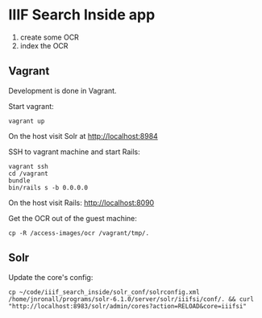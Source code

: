 # IIIF Search Inside app

1. create some OCR
2. index the OCR


## Vagrant

Development is done in Vagrant.

Start vagrant:

```
vagrant up
```

On the host visit Solr at <http://localhost:8984>

SSH to vagrant machine and start Rails:
```
vagrant ssh
cd /vagrant
bundle
bin/rails s -b 0.0.0.0
```

On the host visit Rails: <http://localhost:8090>

Get the OCR out of the guest machine:
```
cp -R /access-images/ocr /vagrant/tmp/.
```

## Solr

Update the core's config:

```
cp ~/code/iiif_search_inside/solr_conf/solrconfig.xml /home/jnronall/programs/solr-6.1.0/server/solr/iiifsi/conf/. && curl "http://localhost:8983/solr/admin/cores?action=RELOAD&core=iiifsi"
```
